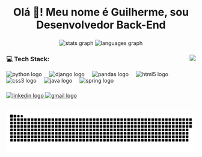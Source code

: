 <h1 align="center">Olá 👋! Meu nome é Guilherme, sou Desenvolvedor Back-End</h2>

###

<div align="center">
  <img src="https://github-readme-stats.vercel.app/api?username=Gui-GitHub&hide_title=false&hide_rank=false&show_icons=true&include_all_commits=true&count_private=true&disable_animations=false&theme=dracula&locale=en&hide_border=false" height="150" alt="stats graph"  />
  <img src="https://github-readme-stats.vercel.app/api/top-langs?username=Gui-GitHub&layout=compact&card_width=320&langs_count=5&theme=dracula&hide_border=false" height="150" alt="languages graph"/>
</div>


###

<img align="right" height="150" src="https://media1.tenor.com/m/N--OnDx9xAQAAAAC/unigrid-decentralization.gif"  />

###
### 💻 Tech Stack:
<div align="left">
  <img src="https://cdn.jsdelivr.net/gh/devicons/devicon/icons/python/python-original.svg" height="30" alt="python logo"  />
  <img width="12" />
  <img src="https://cdn.jsdelivr.net/gh/devicons/devicon/icons/django/django-plain.svg" height="30" alt="django logo"  />
  <img width="12" />
  <img src="https://cdn.jsdelivr.net/gh/devicons/devicon/icons/pandas/pandas-original.svg" height="30" alt="pandas logo"  />
  <img width="12" />
  <img src="https://cdn.jsdelivr.net/gh/devicons/devicon/icons/html5/html5-original.svg" height="30" alt="html5 logo"  />
  <img width="12" />
  <img src="https://cdn.jsdelivr.net/gh/devicons/devicon/icons/css3/css3-original.svg" height="30" alt="css3 logo"  />
  <img width="12" />
  <img src="https://cdn.jsdelivr.net/gh/devicons/devicon/icons/java/java-original.svg" height="30" alt="java logo"  />
  <img width="12" />
  <img src="https://cdn.jsdelivr.net/gh/devicons/devicon/icons/spring/spring-original.svg" height="30" alt="spring logo"  />
</div>

###

<div align="left">
  <a href="https://www.linkedin.com/in/gguilhermedearaujo/" target="_blank">
    <img src="https://img.shields.io/static/v1?message=LinkedIn&logo=linkedin&label=&color=0077B5&logoColor=white&labelColor=&style=for-the-badge" height="35" alt="linkedin logo"  />
  </a>
  <a href="guilhermecavalcante222@gmail.com" target="_blank">
    <img src="https://img.shields.io/static/v1?message=Gmail&logo=gmail&label=&color=D14836&logoColor=white&labelColor=&style=for-the-badge" height="35" alt="gmail logo"  />
  </a>
</div>

##

<picture>
  <source media="(prefers-color-scheme: dark)" srcset="https://raw.githubusercontent.com/Gui-GitHub/Gui-GitHub/output/github-snake-dark.svg" />
  <source media="(prefers-color-scheme: light)" srcset="https://raw.githubusercontent.com/Gui-GitHub/Gui-GitHub/output/github-snake.svg" />
  <img alt="github-snake" src="https://raw.githubusercontent.com/Gui-GitHub/Gui-GitHub/output/github-snake.svg" />
</picture>



###


